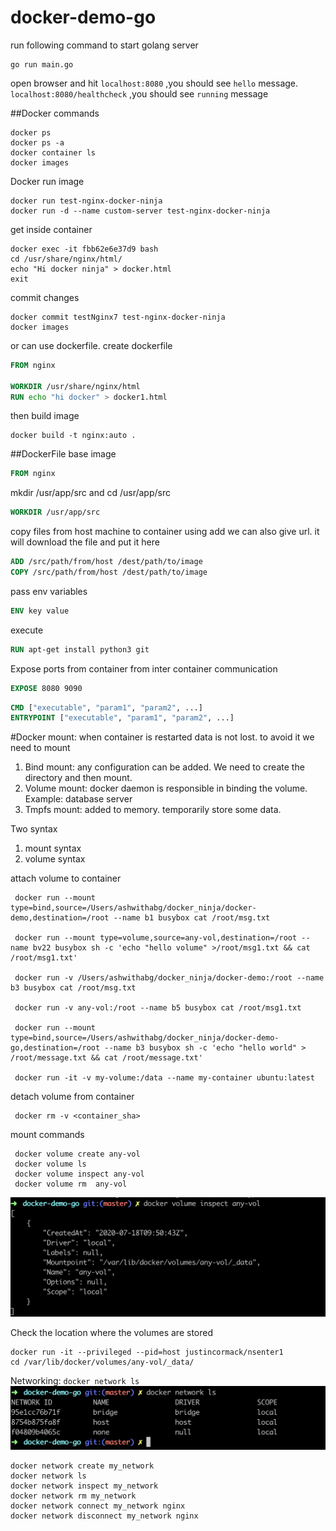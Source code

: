 # docker-demo-go

run following command to start golang server

```
go run main.go
```
open browser and hit `localhost:8080` ,you should see `hello` message.
`localhost:8080/healthcheck` ,you should see `running` message

##Docker commands

```text
docker ps
docker ps -a
docker container ls 
docker images
```

Docker run image
```text
docker run test-nginx-docker-ninja
docker run -d --name custom-server test-nginx-docker-ninja
```

get inside container
```text
docker exec -it fbb62e6e37d9 bash
cd /usr/share/nginx/html/
echo "Hi docker ninja" > docker.html
exit
```

commit changes
```text
docker commit testNginx7 test-nginx-docker-ninja
docker images
```

or can use dockerfile.
create dockerfile  
```dockerfile
FROM nginx

WORKDIR /usr/share/nginx/html
RUN echo "hi docker" > docker1.html
```

then build image
```text
docker build -t nginx:auto .
```

##DockerFile
base image

```dockerfile
FROM nginx
```

mkdir /usr/app/src and cd /usr/app/src

```dockerfile
WORKDIR /usr/app/src
```

copy files from host machine to container
using add we can also give url. it will download the file and put it here

```dockerfile
ADD /src/path/from/host /dest/path/to/image
COPY /src/path/from/host /dest/path/to/image
```

pass env variables
```dockerfile
ENV key value
```

execute 
```dockerfile
RUN apt-get install python3 git
```

Expose ports from container from inter container communication
```dockerfile
EXPOSE 8080 9090
```

```dockerfile
CMD ["executable", "param1", "param2", ...]
ENTRYPOINT ["executable", "param1", "param2", ...]
```

#Docker mount: when container is restarted data is not lost. to avoid it we need to mount
1.  Bind mount: any configuration can be added. We need to create the directory and then mount.
2.  Volume mount: docker daemon is responsible in binding the volume. Example: database server
3.  Tmpfs mount: added to memory. temporarily store some data.

Two syntax
1. mount syntax
2. volume syntax


attach volume to container
```text
 docker run --mount type=bind,source=/Users/ashwithabg/docker_ninja/docker-demo,destination=/root --name b1 busybox cat /root/msg.txt

 docker run --mount type=volume,source=any-vol,destination=/root --name bv22 busybox sh -c 'echo "hello volume" >/root/msg1.txt && cat /root/msg1.txt'

 docker run -v /Users/ashwithabg/docker_ninja/docker-demo:/root --name b3 busybox cat /root/msg.txt

 docker run -v any-vol:/root --name b5 busybox cat /root/msg1.txt

 docker run --mount type=bind,source=/Users/ashwithabg/docker_ninja/docker-demo-go,destination=/root --name b3 busybox sh -c 'echo "hello world" > /root/message.txt && cat /root/message.txt'

 docker run -it -v my-volume:/data --name my-container ubuntu:latest

```

detach volume from container
```text
 docker rm -v <container_sha>
```

mount commands
```text
 docker volume create any-vol
 docker volume ls
 docker volume inspect any-vol
 docker volume rm  any-vol
```
![Screenshot](./images/volume-inspect.png)

Check the location where the volumes are stored
```text
docker run -it --privileged --pid=host justincormack/nsenter1
cd /var/lib/docker/volumes/any-vol/_data/
```

Networking:
`docker network ls`
![Screenshot](./images/networks.png)

```text
docker network create my_network
docker network ls
docker network inspect my_network
docker network rm my_network
docker network connect my_network nginx
docker network disconnect my_network nginx
```